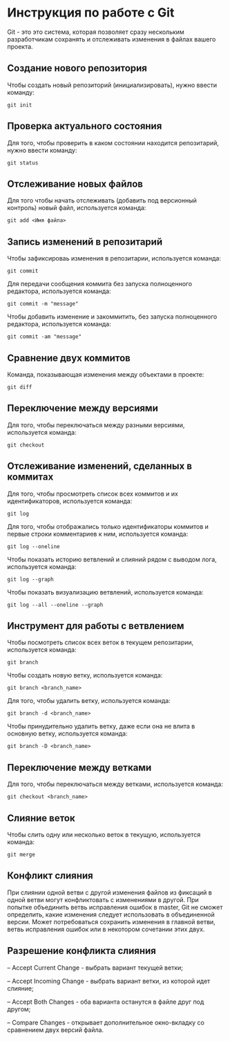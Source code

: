 # Инструкция по работе с Git

Git - это это система, которая позволяет сразу нескольким разработчикам сохранять и отслеживать изменения в файлах вашего проекта.

## Создание нового репозитория

Чтобы создать новый репозиторий (инициализировать), нужно ввести команду:

    git init

## Проверка актуального состояния

Для того, чтобы проверить в каком состоянии находится репозитарий, нужно ввести команду:

    git status

   ## Отслеживание новых файлов

Для того чтобы начать отслеживать (добавить под версионный контроль) новый файл, используется команда:

    git add <Имя файла>

## Запись изменений в репозитарий

Чтобы зафиксироваь изменения в репозитарии, используется команда:

    git commit

Для передачи сообщения коммита без запуска полноценного редактора, используется команда:

    git commit -m "message"

Чтобы добавить изменение и закоммитить, без запуска полноценного редактора, используется команда:

    git commit -am "message"
    

## Сравнение двух коммитов

Команда, показывающая изменения между объектами в проекте:

    git diff

## Переключение между версиями

Для того, чтобы переключаться между разными версиями, используется команда:

    git checkout

## Отслеживание изменений, сделанных в коммитах

Для того, чтобы просмотреть список всех коммитов и их идентификаторов, используется команда:

    git log

Для того, чтобы отображались только идентификаторы коммитов и первые строки комментариев к ним, используется команда:

    git log --oneline

Чтобы показать историю ветвлений и слияний рядом с выводом лога, используется команда:

    git log --graph

Чтобы показать визуализацию ветвлений, используется команда:

    git log --all --oneline --graph

## Инструмент для работы с ветвлением

Чтобы посмотреть список всех веток в текущем репозитарии, используется команда:

    git branch

Чтобы создать новую ветку, используется команда:

    git branch <branch_name>

Для того, чтобы удалить ветку, используется команда:

    git branch -d <branch_name>

Чтобы принудительно удалить ветку, даже если она не влита в основную ветку, используется команда:

    git branch -D <branch_name>

## Переключение между ветками

Для того, чтобы переключаться между ветками, используется команда:

    git checkout <branch_name>

## Слияние веток

Чтобы слить одну или несколько веток в текущую, используется команда:

    git merge

## Конфликт слияния

При слиянии одной ветви с другой изменения файлов из фиксаций в одной ветви могут конфликтовать с изменениями в другой. При попытке объединить ветвь исправления ошибок в master, Git не сможет определить, какие изменения следует использовать в объединенной версии. Может потребоваться сохранить изменения в главной ветви, ветвь исправления ошибок или в некотором сочетании этих двух.

## Разрешение конфликта слияния

– Accept Current Change - выбрать вариант текущей ветки;

– Accept Incoming Change - выбрать вариант ветки, из которой идет слияние;

– Accept Both Changes - оба варианта останутся в файле друг под другом;

– Compare Changes - открывает дополнительное окно-вкладку со сравнением двух версий файла.

